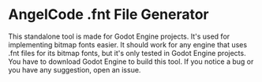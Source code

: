 # AngelCode .fnt File Generator
This standalone tool is made for Godot Engine projects. It's used for implementing bitmap fonts easier. It should work for any engine that uses .fnt files for its bitmap fonts, but it's only tested in Godot Engine projects. You have to download Godot Engine to build this tool. If you notice a bug or you have any suggestion, open an issue.
